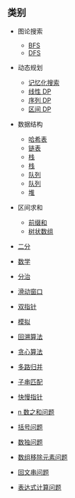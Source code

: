 ## 类别
* 图论搜索
   * [BFS](https://github.com/SharingSource/LogicStack-LeetCode/wiki/BFS)  
   * [DFS](https://github.com/SharingSource/LogicStack-LeetCode/wiki/DFS)   

* 动态规划 
   * [记忆化搜索](https://github.com/SharingSource/LogicStack-LeetCode/wiki/记忆化搜索)  
   * [线性 DP](https://github.com/SharingSource/LogicStack-LeetCode/wiki/%E7%BA%BF%E6%80%A7-DP)
   * [序列 DP](https://github.com/SharingSource/LogicStack-LeetCode/wiki/序列-DP)
   * [区间 DP](https://github.com/SharingSource/LogicStack-LeetCode/wiki/区间-DP)

* 数据结构
   * [哈希表](https://github.com/SharingSource/LogicStack-LeetCode/wiki/%E5%93%88%E5%B8%8C%E8%A1%A8)  
   * [链表](https://github.com/SharingSource/LogicStack-LeetCode/wiki/%E9%93%BE%E8%A1%A8)   
   * [栈](https://github.com/SharingSource/LogicStack-LeetCode/wiki/栈) 
   * [栈](https://github.com/SharingSource/LogicStack-LeetCode/wiki/单调栈) 
   * [队列](https://github.com/SharingSource/LogicStack-LeetCode/wiki/队列) 
   * [队列](https://github.com/SharingSource/LogicStack-LeetCode/wiki/单调队列) 
   * [堆](https://github.com/SharingSource/LogicStack-LeetCode/wiki/%E5%A0%86)   

* 区间求和
   * [前缀和](https://github.com/SharingSource/LogicStack-LeetCode/wiki/前缀和)
   * [树状数组](https://github.com/SharingSource/LogicStack-LeetCode/wiki/树状数组)

* [二分](https://github.com/SharingSource/LogicStack-LeetCode/wiki/%E4%BA%8C%E5%88%86)  

* [数学](https://github.com/SharingSource/LogicStack-LeetCode/wiki/数学)

* [分治](https://github.com/SharingSource/LogicStack-LeetCode/wiki/%E5%88%86%E6%B2%BB)  

* [滑动窗口](https://github.com/SharingSource/LogicStack-LeetCode/wiki/%E6%BB%91%E5%8A%A8%E7%AA%97%E5%8F%A3)  

* [双指针](https://github.com/SharingSource/LogicStack-LeetCode/wiki/%E5%8F%8C%E6%8C%87%E9%92%88)  

* [模拟](https://github.com/SharingSource/LogicStack-LeetCode/wiki/%E6%A8%A1%E6%8B%9F)  

* [回溯算法](https://github.com/SharingSource/LogicStack-LeetCode/wiki/%E5%9B%9E%E6%BA%AF%E7%AE%97%E6%B3%95)   

* [贪心算法](https://github.com/SharingSource/LogicStack-LeetCode/wiki/%E8%B4%AA%E5%BF%83%E7%AE%97%E6%B3%95) 

* [多路归并](https://github.com/SharingSource/LogicStack-LeetCode/wiki/%E5%A4%9A%E8%B7%AF%E5%BD%92%E5%B9%B6)   

* [子串匹配](https://github.com/SharingSource/LogicStack-LeetCode/wiki/%E5%AD%90%E4%B8%B2%E5%8C%B9%E9%85%8D)   

* [快慢指针](https://github.com/SharingSource/LogicStack-LeetCode/wiki/%E5%BF%AB%E6%85%A2%E6%8C%87%E9%92%88)    

* [n 数之和问题](https://github.com/SharingSource/LogicStack-LeetCode/wiki/n-%E6%95%B0%E4%B9%8B%E5%92%8C)   

* [括号问题](https://github.com/SharingSource/LogicStack-LeetCode/wiki/%E6%8B%AC%E5%8F%B7%E9%97%AE%E9%A2%98)   

* [数独问题](https://github.com/SharingSource/LogicStack-LeetCode/wiki/%E6%95%B0%E7%8B%AC%E9%97%AE%E9%A2%98)   

* [数组移除元素问题](https://github.com/SharingSource/LogicStack-LeetCode/wiki/%E6%95%B0%E7%BB%84%E7%A7%BB%E9%99%A4%E5%85%83%E7%B4%A0%E9%97%AE%E9%A2%98)  

* [回文串问题](https://github.com/SharingSource/LogicStack-LeetCode/wiki/%E5%9B%9E%E6%96%87%E4%B8%B2%E9%97%AE%E9%A2%98)

* [表达式计算问题](https://github.com/SharingSource/LogicStack-LeetCode/wiki/表达式计算)